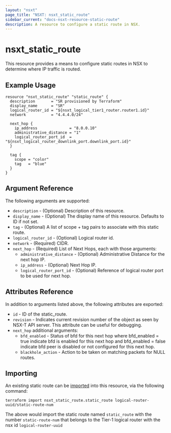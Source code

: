 ```yaml
---
layout: "nsxt"
page_title: "NSXT: nsxt_static_route"
sidebar_current: "docs-nsxt-resource-static-route"
description: A resource to configure a static route in NSX.
---
```


# nsxt_static_route

This resource provides a means to configure static routes in NSX to determine where IP traffic is routed.

## Example Usage

```hcl
resource "nsxt_static_route" "static_route" {
  description       = "SR provisioned by Terraform"
  display_name      = "SR"
  logical_router_id = "${nsxt_logical_tier1_router.router1.id}"
  network           = "4.4.4.0/24"

  next_hop {
    ip_address              = "8.0.0.10"
    administrative_distance = "1"
    logical_router_port_id  = "${nsxt_logical_router_downlink_port.downlink_port.id}"
  }

  tag {
    scope = "color"
    tag   = "blue"
  }
}
```

## Argument Reference

The following arguments are supported:

* `description` - (Optional) Description of this resource.
* `display_name` - (Optional) The display name of this resource. Defaults to ID if not set.
* `tag` - (Optional) A list of scope + tag pairs to associate with this static route.
* `logical_router_id` - (Optional) Logical router id.
* `network` - (Required) CIDR.
* `next_hop` - (Required) List of Next Hops, each with those arguments:
    * `administrative_distance` - (Optional) Administrative Distance for the next hop IP.
    * `ip_address` - (Optional) Next Hop IP.
    * `logical_router_port_id` - (Optional) Reference of logical router port to be used for next hop.


## Attributes Reference

In addition to arguments listed above, the following attributes are exported:

* `id` - ID of the static_route.
* `revision` - Indicates current revision number of the object as seen by NSX-T API server. This attribute can be useful for debugging.
* `next_hop` additional arguments:
    * `bfd_enabled` - Status of bfd for this next hop where bfd_enabled = true indicate bfd is enabled for this next hop and bfd_enabled = false indicate bfd peer is disabled or not configured for this next hop.
    * `blackhole_action` - Action to be taken on matching packets for NULL routes.

## Importing

An existing static route can be [imported][docs-import] into this resource, via the following command:

[docs-import]: /docs/import/index.html

```
terraform import nsxt_static_route.static_route logical-router-uuid/static-route-num
```

The above would import the static route named `static_route` with the number `static-route-num` that belongs to the Tier-1 logical router with the nsx id `logical-router-uuid`
